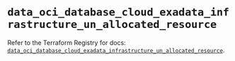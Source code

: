 # `data_oci_database_cloud_exadata_infrastructure_un_allocated_resource`

Refer to the Terraform Registry for docs: [`data_oci_database_cloud_exadata_infrastructure_un_allocated_resource`](https://registry.terraform.io/providers/oracle/oci/6.18.0/docs/data-sources/database_cloud_exadata_infrastructure_un_allocated_resource).
